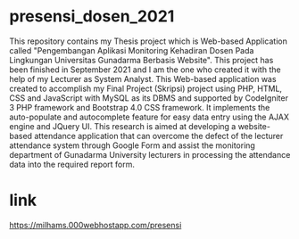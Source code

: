 # presensi_dosen_2021
This repository contains my Thesis project which is  Web-based Application called "Pengembangan Aplikasi Monitoring Kehadiran Dosen Pada Lingkungan Universitas Gunadarma Berbasis Website". This project has been finished in September 2021 and I am the one who created it with the help of my Lecturer as System Analyst.
This Web-based application was created to accomplish my Final Project (Skripsi) project using PHP, HTML, CSS and JavaScript with MySQL as its DBMS and supported by CodeIgniter 3 PHP framework and Bootstrap 4.0 CSS framework. It implements the auto-populate and autocomplete feature for easy data entry using the AJAX engine and JQuery UI. This research is aimed at developing a website-based attendance application that can overcome the defect of the lecturer attendance system through Google Form and assist the monitoring department of Gunadarma University lecturers in processing the attendance data into the required report form.

# link
https://milhams.000webhostapp.com/presensi
